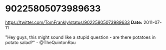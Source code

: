 # 90225805073989633
https://twitter.com/TomFrankly/status/90225805073989633
**Date:** 2011-07-11

"Hey guys, this might sound like a stupid question - are there potatoes in potato salad?" - @TheQuintonRau
